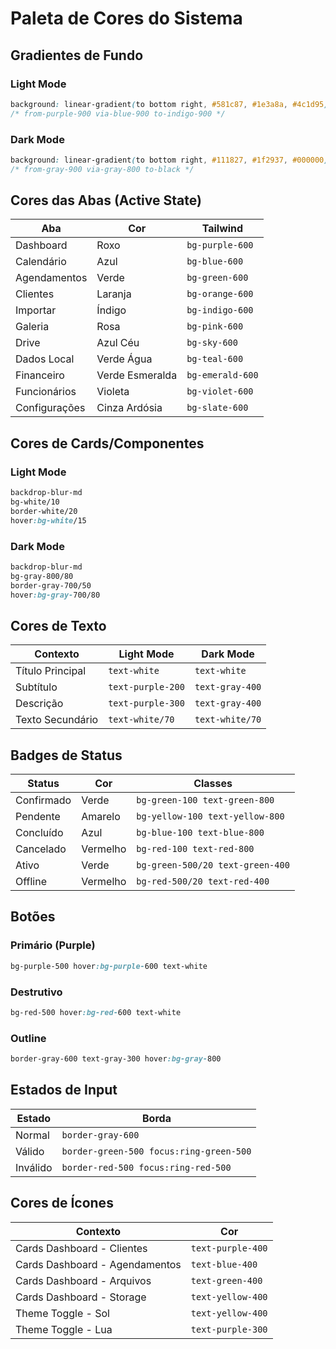 # Paleta de Cores do Sistema

## Gradientes de Fundo

### Light Mode
```css
background: linear-gradient(to bottom right, #581c87, #1e3a8a, #4c1d95);
/* from-purple-900 via-blue-900 to-indigo-900 */
```

### Dark Mode
```css
background: linear-gradient(to bottom right, #111827, #1f2937, #000000);
/* from-gray-900 via-gray-800 to-black */
```

## Cores das Abas (Active State)

| Aba | Cor | Tailwind |
|-----|-----|----------|
| Dashboard | Roxo | `bg-purple-600` |
| Calendário | Azul | `bg-blue-600` |
| Agendamentos | Verde | `bg-green-600` |
| Clientes | Laranja | `bg-orange-600` |
| Importar | Índigo | `bg-indigo-600` |
| Galeria | Rosa | `bg-pink-600` |
| Drive | Azul Céu | `bg-sky-600` |
| Dados Local | Verde Água | `bg-teal-600` |
| Financeiro | Verde Esmeralda | `bg-emerald-600` |
| Funcionários | Violeta | `bg-violet-600` |
| Configurações | Cinza Ardósia | `bg-slate-600` |

## Cores de Cards/Componentes

### Light Mode
```css
backdrop-blur-md
bg-white/10
border-white/20
hover:bg-white/15
```

### Dark Mode
```css
backdrop-blur-md
bg-gray-800/80
border-gray-700/50
hover:bg-gray-700/80
```

## Cores de Texto

| Contexto | Light Mode | Dark Mode |
|----------|------------|-----------|
| Título Principal | `text-white` | `text-white` |
| Subtítulo | `text-purple-200` | `text-gray-400` |
| Descrição | `text-purple-300` | `text-gray-400` |
| Texto Secundário | `text-white/70` | `text-white/70` |

## Badges de Status

| Status | Cor | Classes |
|--------|-----|---------|
| Confirmado | Verde | `bg-green-100 text-green-800` |
| Pendente | Amarelo | `bg-yellow-100 text-yellow-800` |
| Concluído | Azul | `bg-blue-100 text-blue-800` |
| Cancelado | Vermelho | `bg-red-100 text-red-800` |
| Ativo | Verde | `bg-green-500/20 text-green-400` |
| Offline | Vermelho | `bg-red-500/20 text-red-400` |

## Botões

### Primário (Purple)
```css
bg-purple-500 hover:bg-purple-600 text-white
```

### Destrutivo
```css
bg-red-500 hover:bg-red-600 text-white
```

### Outline
```css
border-gray-600 text-gray-300 hover:bg-gray-800
```

## Estados de Input

| Estado | Borda |
|--------|-------|
| Normal | `border-gray-600` |
| Válido | `border-green-500 focus:ring-green-500` |
| Inválido | `border-red-500 focus:ring-red-500` |

## Cores de Ícones

| Contexto | Cor |
|----------|-----|
| Cards Dashboard - Clientes | `text-purple-400` |
| Cards Dashboard - Agendamentos | `text-blue-400` |
| Cards Dashboard - Arquivos | `text-green-400` |
| Cards Dashboard - Storage | `text-yellow-400` |
| Theme Toggle - Sol | `text-yellow-400` |
| Theme Toggle - Lua | `text-purple-300` |

